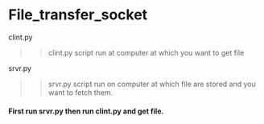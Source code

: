 # File_transfer_socket
clint.py
>> clint.py script run at computer at which you want to get file

srvr.py
>> srvr.py script run on computer at which file are stored and you want to fetch them.

<h4> First run srvr.py then run clint.py and get file.
